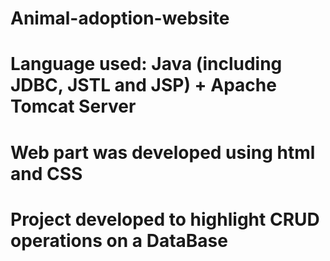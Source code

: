 # Animal-adoption-website
# Language used: Java (including JDBC, JSTL and JSP) + Apache Tomcat Server
# Web part was developed using html and CSS
# Project developed to highlight CRUD operations on a DataBase
